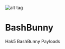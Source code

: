 ![alt tag](https://cdn.shopify.com/s/files/1/0068/2142/products/bashbunny_2a.png)
# BashBunny
Hak5 BashBunny Payloads
